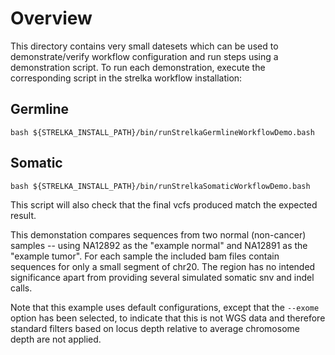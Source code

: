 
# Overview

This directory contains very small datesets which can be used to
demonstrate/verify workflow configuration and run steps using a
demonstration script. To run each demonstration, execute the
corresponding script in the strelka workflow installation: 

## Germline

    bash ${STRELKA_INSTALL_PATH}/bin/runStrelkaGermlineWorkflowDemo.bash


## Somatic

    bash ${STRELKA_INSTALL_PATH}/bin/runStrelkaSomaticWorkflowDemo.bash


This script will also check that the final vcfs produced match the
expected result.

This demonstation compares sequences from two normal (non-cancer)
samples -- using NA12892 as the "example normal" and NA12891 as the
"example tumor". For each sample the included bam files contain
sequences for only a small segment of chr20. The region has no
intended significance apart from providing several simulated somatic
snv and indel calls.

Note that this example uses default configurations, except that  the 
`--exome` option has been selected, to indicate that this is not WGS
data and therefore standard filters based on locus depth relative to
average chromosome depth are not applied.
